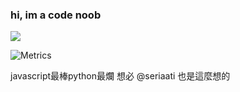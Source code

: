 ### hi, im a code noob
![](https://github-readme-stats.vercel.app/api/top-langs/?username=NyoMaple&langs_count=10&theme=tokyonight&layout=compact)

<!-- 
**NyoMaple/NyoMaple** is a ✨ _special_ ✨ repository because its `README.md` (this file) appears on your GitHub profile.

Here are some ideas to get you started:

- 🔭 I’m currently working on ...
- 🌱 I’m currently learning ...
- 👯 I’m looking to collaborate on ...
- 🤔 I’m looking for help with ...
- 💬 Ask me about ...
- 📫 How to reach me: ...
- 😄 Pronouns: ...
- ⚡ Fun fact: ...
 -->

![Metrics](https://metrics.lecoq.io/NyoMaple?template=classic&config.timezone=Asia%2FTaipei)

javascript最棒python最爛
想必 @seriaati 也是這麼想的
